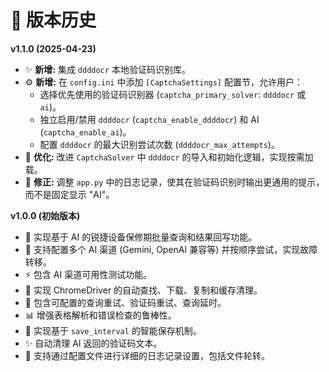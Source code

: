 # 📝 版本历史

**v1.1.0 (2025-04-23)**

*   ✨ **新增:** 集成 `ddddocr` 本地验证码识别库。
*   ⚙️ **新增:** 在 `config.ini` 中添加 `[CaptchaSettings]` 配置节，允许用户：
    *   选择优先使用的验证码识别器 (`captcha_primary_solver`: `ddddocr` 或 `ai`)。
    *   独立启用/禁用 `ddddocr` (`captcha_enable_ddddocr`) 和 AI (`captcha_enable_ai`)。
    *   配置 `ddddocr` 的最大识别尝试次数 (`ddddocr_max_attempts`)。
*   🔧 **优化:** 改进 `CaptchaSolver` 中 `ddddocr` 的导入和初始化逻辑，实现按需加载。
*   📝 **修正:** 调整 `app.py` 中的日志记录，使其在验证码识别时输出更通用的提示，而不是固定显示 "AI"。

**v1.0.0 (初始版本)**

*   🚀 实现基于 AI 的锐捷设备保修期批量查询和结果回写功能。
*   🔌 支持配置多个 AI 渠道 (Gemini, OpenAI 兼容等) 并按顺序尝试，实现故障转移。
*   ⚡ 包含 AI 渠道可用性测试功能。
*   🚗 实现 ChromeDriver 的自动查找、下载、复制和缓存清理。
*   💪 包含可配置的查询重试、验证码重试、查询延时。
*   📊 增强表格解析和错误检查的鲁棒性。
*   💾 实现基于 `save_interval` 的智能保存机制。
*   ✨ 自动清理 AI 返回的验证码文本。
*   📜 支持通过配置文件进行详细的日志记录设置，包括文件轮转。
